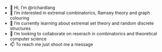 - 👋 Hi, I’m @richardlang
- 👀 I’m interested in extremal combinatorics, Ramsey theory and graph colouring
- 🌱 I’m currently learning about extremal set theory and random discrete structures
- 💞️ I’m looking to collaborate on reserach in combinatorics and theoretical computer science
- 📫 To reach me just shoot me a message

<!---
richardlang/richardlang is a ✨ special ✨ repository because its `README.md` (this file) appears on your GitHub profile.
You can click the Preview link to take a look at your changes.
--->
